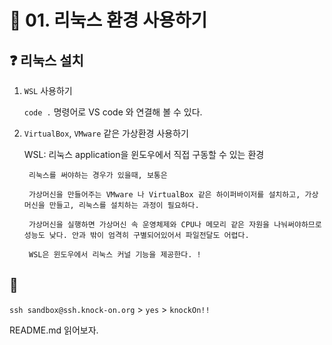 # 🌈 01. 리눅스 환경 사용하기

## ❓ 리눅스 설치
1. `WSL` 사용하기
    
    `code .` 명령어로 VS code 와 연결해 볼 수 있다.
2. `VirtualBox`, `VMware` 같은 가상환경 사용하기

    WSL: 리눅스 application을 윈도우에서 직접 구동할 수 있는 환경

        리눅스를 써야하는 경우가 있을때, 보통은

        가상머신을 만들어주는 VMware 나 VirtualBox 같은 하이퍼바이저를 설치하고, 가상머신을 만들고, 리눅스를 설치하는 과정이 필요하다.

        가상머신을 실행하면 가상머신 속 운영체제와 CPU나 메모리 같은 자원을 나눠써야하므로 성능도 낮다. 안과 밖이 엄격히 구별되어있어서 파일전달도 어렵다.

        WSL은 윈도우에서 리눅스 커널 기능을 제공한다. !

## 🤔 
`ssh sandbox@ssh.knock-on.org` > `yes` > `knockOn!!`

README.md 읽어보자.
